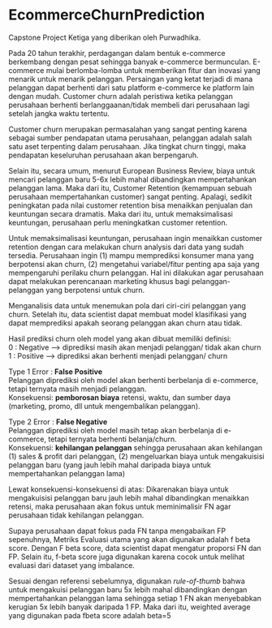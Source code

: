 # EcommerceChurnPrediction

Capstone Project Ketiga yang diberikan oleh Purwadhika.

Pada 20 tahun terakhir, perdagangan dalam bentuk e-commerce berkembang dengan pesat sehingga banyak e-commerce bermunculan. E-commerce mulai berlomba-lomba untuk memberikan fitur dan inovasi yang menarik untuk menarik pelanggan. Persaingan yang ketat terjadi di mana pelanggan dapat berhenti dari satu platform e-commerce ke platform lain dengan mudah. Customer churn adalah peristiwa ketika pelanggan perusahaan berhenti berlanggaanan/tidak membeli dari perusahaan lagi setelah jangka waktu tertentu.

Customer churn merupakan permasalahan yang sangat penting karena sebagai sumber pendapatan utama perusahaan, pelanggan adalah salah satu aset terpenting dalam perusahaan. Jika tingkat churn tinggi, maka pendapatan keseluruhan perusahaan akan berpengaruh.

Selain itu, secara umum, menurut European Business Review, biaya untuk mencari pelanggan baru 5-6x lebih mahal dibandingkan mempertahankan pelanggan lama. Maka dari itu, Customer Retention (kemampuan sebuah perusahaan mempertahankan customer) sangat penting. Apalagi, sedikit peningkatan pada nilai customer retention bisa menaikkan penjualan dan keuntungan secara dramatis. Maka dari itu, untuk memaksimalisasi keuntungan, perusahaan perlu meningkatkan customer retention.

Untuk memaksimalisasi keuntungan, perusahaan ingin menaikkan customer retention dengan cara melakukan churn analysis dari data yang sudah tersedia. Perusahaan ingin (1) mampu memprediksi konsumer mana yang berpotensi akan churn, (2) mengetahui variabel/fitur penting apa saja yang mempengaruhi perilaku churn pelanggan. Hal ini dilakukan agar perusahaan dapat melakukan perencanaan marketing khusus bagi pelanggan-pelanggan yang berpotensi untuk churn.

Menganalisis data untuk menemukan pola dari ciri-ciri pelanggan yang churn. Setelah itu, data scientist dapat membuat model klasifikasi yang dapat memprediksi apakah seorang pelanggan akan churn atau tidak.

Hasil prediksi churn oleh model yang akan dibuat memiliki definisi:  
0 : Negative --> diprediksi masih akan menjadi pelanggan/ tidak akan churn  
1 : Positive --> diprediksi akan berhenti menjadi pelanggan/ churn

Type 1 Error : **False Positive**  
Pelanggan diprediksi oleh model akan berhenti berbelanja di e-commerce, tetapi ternyata masih menjadi pelanggan.  
Konsekuensi: **pemborosan biaya** retensi, waktu, dan sumber daya (marketing, promo, dll untuk mengembalikan pelanggan).

Type 2 Error : **False Negative**  
Pelanggan diprediksi oleh model masih tetap akan berbelanja di e-commerce, tetapi ternyata berhenti belanja/churn.  
Konsekuensi: **kehilangan pelanggan** sehingga perusahaan akan kehilangan (1) sales & profit dari pelanggan, (2) mengeluarkan biaya untuk mengakuisisi pelanggan baru (yang jauh lebih mahal daripada biaya untuk mempertahankan pelanggan lama)

Lewat konsekuensi-konsekuensi di atas: Dikarenakan biaya untuk mengakuisisi pelanggan baru jauh lebih mahal dibandingkan menaikkan retensi, maka perusahaan akan fokus untuk meminimalisir FN agar perusahaan tidak kehilangan pelanggan.

Supaya perusahaan dapat fokus pada FN tanpa mengabaikan FP sepenuhnya, Metriks Evaluasi utama yang akan digunakan adalah f beta score. Dengan F beta score, data scientist dapat mengatur proporsi FN dan FP. Selain itu, f-beta score juga digunakan karena cocok untuk melihat evaluasi dari dataset yang imbalance.

Sesuai dengan referensi sebelumnya, digunakan *rule-of-thumb* bahwa untuk mengakuisi pelanggan baru 5x lebih mahal dibandingkan dengan mempertahankan pelanggan lama sehingga setiap 1 FN akan menyebabkan kerugian 5x lebih banyak daripada 1 FP. Maka dari itu, weighted average yang digunakan pada fbeta score adalah beta=5
